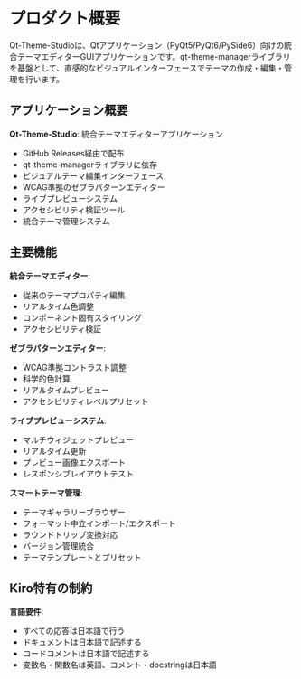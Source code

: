 # プロダクト概要

Qt-Theme-Studioは、Qtアプリケーション（PyQt5/PyQt6/PySide6）向けの統合テーマエディターGUIアプリケーションです。qt-theme-managerライブラリを基盤として、直感的なビジュアルインターフェースでテーマの作成・編集・管理を行います。

## アプリケーション概要

**Qt-Theme-Studio**: 統合テーマエディターアプリケーション
- GitHub Releases経由で配布
- qt-theme-managerライブラリに依存
- ビジュアルテーマ編集インターフェース
- WCAG準拠のゼブラパターンエディター
- ライブプレビューシステム
- アクセシビリティ検証ツール
- 統合テーマ管理システム

## 主要機能

**統合テーマエディター**:
- 従来のテーマプロパティ編集
- リアルタイム色調整
- コンポーネント固有スタイリング
- アクセシビリティ検証

**ゼブラパターンエディター**:
- WCAG準拠コントラスト調整
- 科学的色計算
- リアルタイムプレビュー
- アクセシビリティレベルプリセット

**ライブプレビューシステム**:
- マルチウィジェットプレビュー
- リアルタイム更新
- プレビュー画像エクスポート
- レスポンシブレイアウトテスト

**スマートテーマ管理**:
- テーマギャラリーブラウザー
- フォーマット中立インポート/エクスポート
- ラウンドトリップ変換対応
- バージョン管理統合
- テーマテンプレートとプリセット

## Kiro特有の制約

**言語要件**:
- すべての応答は日本語で行う
- ドキュメントは日本語で記述する
- コードコメントは日本語で記述する
- 変数名・関数名は英語、コメント・docstringは日本語
